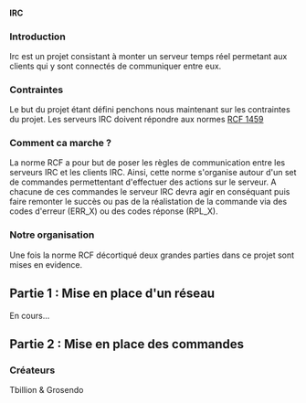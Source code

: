 #### IRC

### Introduction

Irc est un projet consistant à monter un serveur temps réel permetant aux clients qui y sont connectés de communiquer entre eux.

### Contraintes

Le but du projet étant défini penchons nous maintenant sur les contraintes du projet. 
Les serveurs IRC doivent répondre aux normes <a href="http://abcdrfc.free.fr/rfc-vf/rfc1459.html">RCF 1459</a>

### Comment ca marche ?

La norme RCF a pour but de poser les règles de communication entre les serveurs IRC et les clients IRC.
Ainsi, cette norme s'organise autour d'un set de commandes permettentant d'effectuer des actions sur le serveur.
A chacune de ces commandes le serveur IRC devra agir en conséquant puis faire remonter le succès ou pas de la réalistation de la commande via des codes d'erreur (ERR_X) ou des codes réponse (RPL_X).

### Notre organisation

Une fois la norme RCF décortiqué deux grandes parties dans ce projet sont mises en evidence.

## Partie 1 : Mise en place d'un réseau

En cours...

## Partie 2 : Mise en place des commandes

### Créateurs

Tbillion & Grosendo